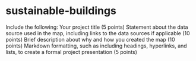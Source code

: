 # sustainable-buildings

Include the following:
  Your project title (5 points)
  Statement about the data source used in the map, including links to the data    sources if applicable (10 points)
  Brief description about why and how you created the map (10 points)
  Markdown formatting, such as including headings, hyperlinks, and lists, to      create a formal project presentation (5 points)
